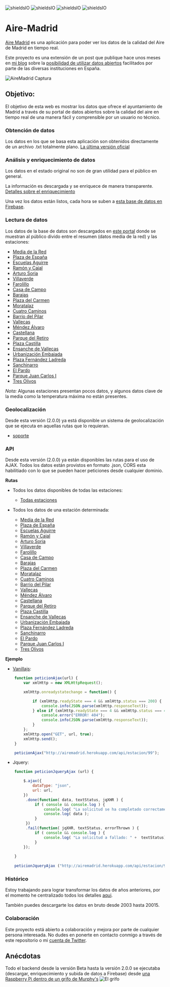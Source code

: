 ![shieldsIO](https://img.shields.io/github/issues/UlisesGascon/Aire-Madrid.svg)
![shieldsIO](https://img.shields.io/github/release/UlisesGascon/Aire-Madrid.svg)
![shieldsIO](https://img.shields.io/crates/l/rustc-serialize.svg)
![shieldsIO](https://img.shields.io/david/UlisesGascon/Aire-Madrid.svg)
# Aire-Madrid

[Aire Madrid](http://airemadrid.herokuapp.com/) es una aplicación para poder ver los datos de la calidad del Aire de Madrid en tiempo real.

Este proyecto es una extensión de un post que publique hace unos meses en [mi blog](http://www.blog.ulisesgascon.com/) sobre la [posibilidad de utilizar datos abiertos](http://www.blog.ulisesgascon.com/la-iniciativa-del-open-data/) facilitados por parte de las diversas instituciones en España.

![AireMadrid Captura](http://airemadrid.herokuapp.com//img/airemadrid_captura.png)
        
## Objetivo:
El objetivo de esta web es mostrar los datos que ofrece el ayuntamiento de Madrid a través de su portal de datos abiertos sobre la calidad del aire en tiempo real de una manera fácil y comprensible por un usuario no técnico.

### Obtención de datos

Los datos en los que se basa esta aplicación son obtenidos directamente de un archivo .txt totalmente plano. 
[La última versión oficial](http://datos.madrid.es/egob/catalogo/212531-7916318-calidad-aire-tiempo-real.txt)

### Análisis y enriquecimiento de datos

Los datos en el estado original no son de gran utilidad para el público en general. 

La información es descargada y se enriquece de manera transparente. 
[Detalles sobre el enriquecimiento](https://github.com/UlisesGascon/Aire-Madrid/tree/master/datos.js)

Una vez los datos están listos, cada hora se suben a [esta base de datos en Firebase](https://airemadrid.firebaseio.com/).

### Lectura de datos

Los datos de la base de datos son descargados en [este portal](http://airemadrid.herokuapp.com/) donde se muestran al público divido entre el resumen (datos media de la red) y las estaciones:

- [Media de la Red](http://airemadrid.herokuapp.com/)
- [Plaza de España](http://airemadrid.herokuapp.com/estacion/4)
- [Escuelas Aguirre](http://airemadrid.herokuapp.com/estacion/8)
- [Ramón y Cajal](http://airemadrid.herokuapp.com/estacion/11)
- [Arturo Soria](http://airemadrid.herokuapp.com/estacion/16)
- [Villaverde](http://airemadrid.herokuapp.com/estacion/17)
- [Farolillo](http://airemadrid.herokuapp.com/estacion/18)
- [Casa de Campo](http://airemadrid.herokuapp.com/estacion/24)
- [Barajas](http://airemadrid.herokuapp.com/estacion/27)
- [Plaza del Carmen](http://airemadrid.herokuapp.com/estacion/35)
- [Moratalaz](http://airemadrid.herokuapp.com/estacion/36)
- [Cuatro Caminos](http://airemadrid.herokuapp.com/estacion/38)
- [Barrio del Pilar](http://airemadrid.herokuapp.com/estacion/39)
- [Vallecas](http://airemadrid.herokuapp.com/estacion/40)
- [Méndez Álvaro](http://airemadrid.herokuapp.com/estacion/47)
- [Castellana](http://airemadrid.herokuapp.com/estacion/48)
- [Parque del Retiro](http://airemadrid.herokuapp.com/estacion/49)
- [Plaza Castilla](http://airemadrid.herokuapp.com/estacion/50)
- [Ensanche de Vallecas](http://airemadrid.herokuapp.com/estacion/54)
- [Urbanización Embajada](http://airemadrid.herokuapp.com/estacion/55)
- [Plaza Fernández Ladreda](http://airemadrid.herokuapp.com/estacion/56)
- [Sanchinarro](http://airemadrid.herokuapp.com/estacion/57)
- [El Pardo](http://airemadrid.herokuapp.com/estacion/58)
- [Parque Juan Carlos I](http://airemadrid.herokuapp.com/estacion/59)
- [Tres Olivos](http://airemadrid.herokuapp.com/estacion/60)

*Nota:* Algunas estaciones presentan pocos datos, y algunos datos clave de la media como la temperatura máxima no están presentes.        


### Geolocalización

Desde esta versión (2.0.0) ya está disponible un sistema de geolocalización que se ejecuta en aquellas rutas que lo requieran.
- [soporte](http://caniuse.com/#search=geolocation)

### API 

Desde esta versión (2.0.0) ya están disponibles las rutas para el uso de AJAX. Todos los datos están provistos en formato .json, CORS esta habilitiado con lo que se pueden hacer peticiones desde cualquier dominio.

**Rutas**

- Todos los datos disponibles de todas las estaciones:
	- [Todas estaciones](http://airemadrid.herokuapp.com/api/estacion)

- Todos los datos de una estación determinada:
	- [Media de la Red](http://airemadrid.herokuapp.com/api/estacion/99)
	- [Plaza de España](http://airemadrid.herokuapp.com/api/estacion/4)
	- [Escuelas Aguirre](http://airemadrid.herokuapp.com/api/estacion/8)
	- [Ramón y Cajal](http://airemadrid.herokuapp.com/api/estacion/11)
	- [Arturo Soria](http://airemadrid.herokuapp.com/api/estacion/16)
	- [Villaverde](http://airemadrid.herokuapp.com/api/estacion/17)
	- [Farolillo](http://airemadrid.herokuapp.com/api/estacion/18)
	- [Casa de Campo](http://airemadrid.herokuapp.com/api/estacion/24)
	- [Barajas](http://airemadrid.herokuapp.com/api/estacion/27)
	- [Plaza del Carmen](http://airemadrid.herokuapp.com/api/estacion/35)
	- [Moratalaz](http://airemadrid.herokuapp.com/api/estacion/36)
	- [Cuatro Caminos](http://airemadrid.herokuapp.com/api/estacion/38)
	- [Barrio del Pilar](http://airemadrid.herokuapp.com/api/estacion/39)
	- [Vallecas](http://airemadrid.herokuapp.com/api/estacion/40)
	- [Méndez Álvaro](http://airemadrid.herokuapp.com/api/estacion/47)
	- [Castellana](http://airemadrid.herokuapp.com/api/estacion/48)
	- [Parque del Retiro](http://airemadrid.herokuapp.com/api/estacion/49)
	- [Plaza Castilla](http://airemadrid.herokuapp.com/api/estacion/50)
	- [Ensanche de Vallecas](http://airemadrid.herokuapp.com/api/estacion/54)
	- [Urbanización Embajada](http://airemadrid.herokuapp.com/api/estacion/55)
	- [Plaza Fernández Ladreda](http://airemadrid.herokuapp.com/api/estacion/56)
	- [Sanchinarro](http://airemadrid.herokuapp.com/api/estacion/57)
	- [El Pardo](http://airemadrid.herokuapp.com/api/estacion/58)
	- [Parque Juan Carlos I](http://airemadrid.herokuapp.com/api/estacion/59)
	- [Tres Olivos](http://airemadrid.herokuapp.com/api/estacion/60)

**Ejemplo**

- [Vanillajs](http://vanilla-js.com/):

```javascript
    function peticionAjax(url) {
        var xmlHttp = new XMLHttpRequest();

        xmlHttp.onreadystatechange = function() {

            if (xmlHttp.readyState === 4 && xmlHttp.status === 200) {
                console.info(JSON.parse(xmlHttp.responseText));
            } else if (xmlHttp.readyState === 4 && xmlHttp.status === 404) {
                console.error("ERROR! 404");
                console.info(JSON.parse(xmlHttp.responseText));
            }
        };
        xmlHttp.open("GET", url, true);
        xmlHttp.send();
    }

    peticionAjax("http://airemadrid.herokuapp.com/api/estacion/99");
```

- Jquery:

```javascript
    function peticionJqueryAjax (url) {

	    $.ajax({
	        dataType: "json",
	        url: url,
	    })
	     .done(function( data, textStatus, jqXHR ) {
	         if ( console && console.log ) {
	             console.log( "La solicitud se ha completado correctamente." );
	             console.log( data );
	         }
	     })
	     .fail(function( jqXHR, textStatus, errorThrown ) {
	         if ( console && console.log ) {
	             console.log( "La solicitud a fallado: " +  textStatus);
	         }
	    });
	
	}
	
	peticionJqueryAjax ("http://airemadrid.herokuapp.com/api/estacion/99");
```

### Histórico 

Estoy trabajando para lograr transformar los datos de años anteriores, por el momento he centralizado todos los detalles [aqui](http://airemadrid.herokuapp.com/historico). 

También puedes descargarte los datos en bruto desde 2003 hasta 20015.

### Colaboración
Este proyecto está abierto a colaboración y mejora por parte de cualquier persona interesada. No dudes en ponerte en contacto conmigo a través de este repositorio o mi [cuenta de Twitter](https://twitter.com/kom_256).
        
        
## Anécdotas
Todo el backend desde la versión Beta hasta la versión 2.0.0 se ejecutaba (descargar, enriquecimiento y subida de datos a Firebase) desde [una Raspberry Pi dentro de un grifo de Murphy's](https://twitter.com/kom_256/status/625895707845771264)
![El grifo](http://airemadrid.herokuapp.com/img/server.png)
